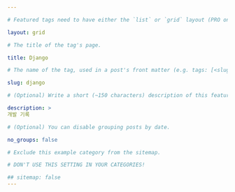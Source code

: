 ```yaml
---

# Featured tags need to have either the `list` or `grid` layout (PRO only).

layout: grid

# The title of the tag's page.

title: Django

# The name of the tag, used in a post's front matter (e.g. tags: [<slug>]).

slug: django

# (Optional) Write a short (~150 characters) description of this featured tag.

description: >
개발 기록

# (Optional) You can disable grouping posts by date.

no_groups: false

# Exclude this example category from the sitemap.

# DON'T USE THIS SETTING IN YOUR CATEGORIES!

## sitemap: false
---
```


